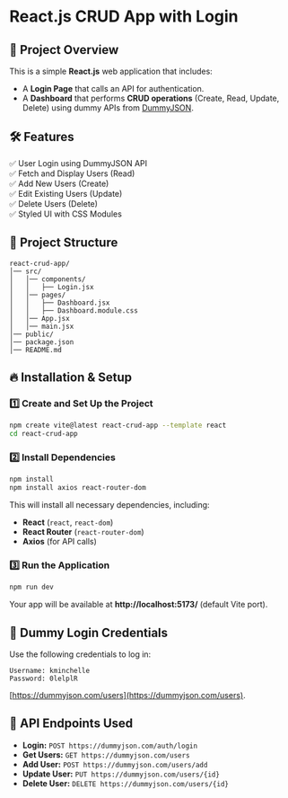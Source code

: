 # React.js CRUD App with Login

## 🚀 Project Overview
This is a simple **React.js** web application that includes:
- A **Login Page** that calls an API for authentication.
- A **Dashboard** that performs **CRUD operations** (Create, Read, Update, Delete) using dummy APIs from [DummyJSON](https://dummyjson.com/).

## 🛠️ Features
✅ User Login using DummyJSON API  
✅ Fetch and Display Users (Read)  
✅ Add New Users (Create)  
✅ Edit Existing Users (Update)  
✅ Delete Users (Delete)  
✅ Styled UI with CSS Modules  

## 📂 Project Structure
```
react-crud-app/
│── src/
│   │── components/
│   │   ├── Login.jsx
│   │── pages/
│   │   ├── Dashboard.jsx
│   │   ├── Dashboard.module.css
│   │── App.jsx
│   │── main.jsx
│── public/
│── package.json
│── README.md
```

## 🔥 Installation & Setup
### **1️⃣ Create and Set Up the Project**
```bash
npm create vite@latest react-crud-app --template react
cd react-crud-app
```

### **2️⃣ Install Dependencies**
```bash
npm install
npm install axios react-router-dom
```
This will install all necessary dependencies, including:
- **React** (`react`, `react-dom`)
- **React Router** (`react-router-dom`)
- **Axios** (for API calls)

### **3️⃣ Run the Application**
```bash
npm run dev
```
Your app will be available at **http://localhost:5173/** (default Vite port).

## 📝 Dummy Login Credentials
Use the following credentials to log in:
```plaintext
Username: kminchelle
Password: 0lelplR
```
[https://dummyjson.com/users](https://dummyjson.com/users).

## 🔗 API Endpoints Used
- **Login:** `POST https://dummyjson.com/auth/login`
- **Get Users:** `GET https://dummyjson.com/users`
- **Add User:** `POST https://dummyjson.com/users/add`
- **Update User:** `PUT https://dummyjson.com/users/{id}`
- **Delete User:** `DELETE https://dummyjson.com/users/{id}`


